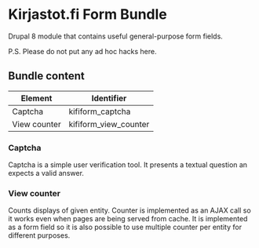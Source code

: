 Kirjastot.fi Form Bundle
================

Drupal 8 module that contains useful general-purpose form fields.

P.S. Please do not put any ad hoc hacks here.

## Bundle content

| Element | Identifier
| ------- | ----------
| Captcha | kifiform_captcha
| View counter | kifiform_view_counter

### Captcha
Captcha is a simple user verification tool. It presents a textual question an expects a valid answer.

### View counter
Counts displays of given entity. Counter is implemented as an AJAX call so it works even when pages
are being served from cache. It is implemented as a form field so it is also possible to use multiple
counter per entity for different purposes.
